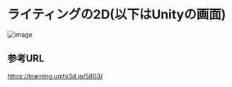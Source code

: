 # ライティングの2D(以下はUnityの画面)
![image](https://user-images.githubusercontent.com/22285365/127499652-96b61ed9-c59a-4add-ba4b-6b84c54c0e19.png)

## 参考URL
https://learning.unity3d.jp/5803/
